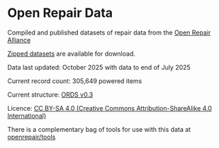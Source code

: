# Open Repair Data

Compiled and published datasets of repair data from the [Open Repair Alliance](https://openrepair.org/)

[Zipped datasets](https://openrepair.org/open-data/downloads/) are available for download.

Data last updated: October 2025 with data to end of July 2025

Current record count: 305,649 powered items

Current structure: [ORDS v0.3](https://github.com/openrepair/datastandard)

Licence: [CC BY-SA 4.0 (Creative Commons Attribution-ShareAlike 4.0 International)](https://creativecommons.org/licenses/by-sa/4.0/)


There is a complementary bag of tools for use with this data at [openrepair/tools](https://github.com/openrepair/tools)
